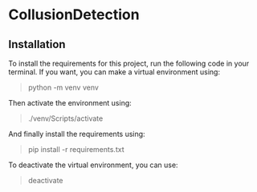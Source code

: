 # CollusionDetection

## Installation
To install the requirements for this project, run the following code in your terminal.
If you want, you can make a virtual environment using:
> python -m venv venv

Then activate the environment using:
> ./venv/Scripts/activate

And finally install the requirements using:
> pip install -r requirements.txt

To deactivate the virtual environment, you can use:
> deactivate